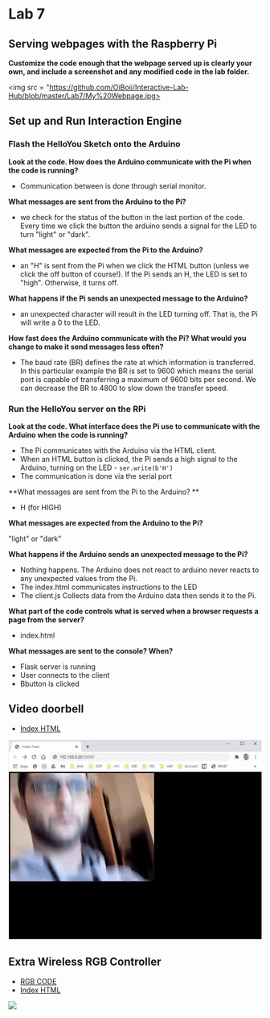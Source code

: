 # Lab 7
## Serving webpages with the Raspberry Pi

**Customize the code enough that the webpage served up is clearly your own, and include a screenshot and any modified code in the lab folder.**

<img src = "https://github.com/OiBoii/Interactive-Lab-Hub/blob/master/Lab7/My%20Webpage.jpg>

## Set up and Run Interaction Engine
### Flash the HelloYou Sketch onto the Arduino

**Look at the code. How does the Arduino communicate with the Pi when the code is running?**

* Communication between is done through serial monitor. 

**What messages are sent from the Arduino to the Pi?**

* we check for the status of the button in the last portion of the code. Every time we click the button the arduino sends a signal for the LED to turn "light" or "dark".

**What messages are expected from the Pi to the Arduino?**

* an "H" is sent from the Pi when we click the HTML button (unless we click the off button of course!). If the Pi sends an H, the LED is set to "high". Otherwise, it turns off.

**What happens if the Pi sends an unexpected message to the Arduino?**

* an unexpected character will result in the LED turning off. That is, the Pi will write a 0 to the LED.

**How fast does the Arduino communicate with the Pi? What would you change to make it send messages less often?**

*  The baud rate (BR) defines the rate at which information is transferred. In this particular example the BR is set to 9600 which means the serial port is capable of transferring a maximum of 9600 bits per second. We can decrease the BR to 4800 to slow down the transfer speed.

### Run the HelloYou server on the RPi

**Look at the code. What interface does the Pi use to communicate with the Arduino when the code is running?**

* The Pi communicates with the Arduino via the HTML client.
* When an HTML button is clicked, the Pi sends a high signal to the Arduino, turning on the LED - ``ser.write(b'H')``
* The communication is done via the serial port

**What messages are sent from the Pi to the Arduino? **

* H (for HIGH)

**What messages are expected from the Arduino to the Pi?**

"light" or "dark"

**What happens if the Arduino sends an unexpected message to the Pi?**

* Nothing happens. The Arduino does not react to  arduino never reacts to any unexpected values from the Pi.
* The index.html communicates instructions to the LED
* The client.js Collects data from the Arduino data then sends it to the Pi.  

**What part of the code controls what is served when a browser requests a page from the server?**

* index.html 

**What messages are sent to the console? When?**

* Flask server is running
* User connects to the client
* Bbutton is clicked

## Video doorbell

* [Index HTML](https://github.com/OiBoii/Interactive-Lab-Hub/blob/master/Lab7/VideoFeed.py)
<img src=https://github.com/OiBoii/Interactive-Lab-Hub/blob/master/Lab7/video_feed.gif>

## Extra Wireless RGB Controller

* [RGB CODE](https://github.com/OiBoii/Interactive-Lab-Hub/blob/master/Lab7/wirelessRGB.ino)
* [Index HTML](https://github.com/OiBoii/Interactive-Lab-Hub/blob/master/Lab7/index.html)

<img src=https://github.com/OiBoii/Interactive-Lab-Hub/blob/master/Lab7/rgb_gif.gif>
